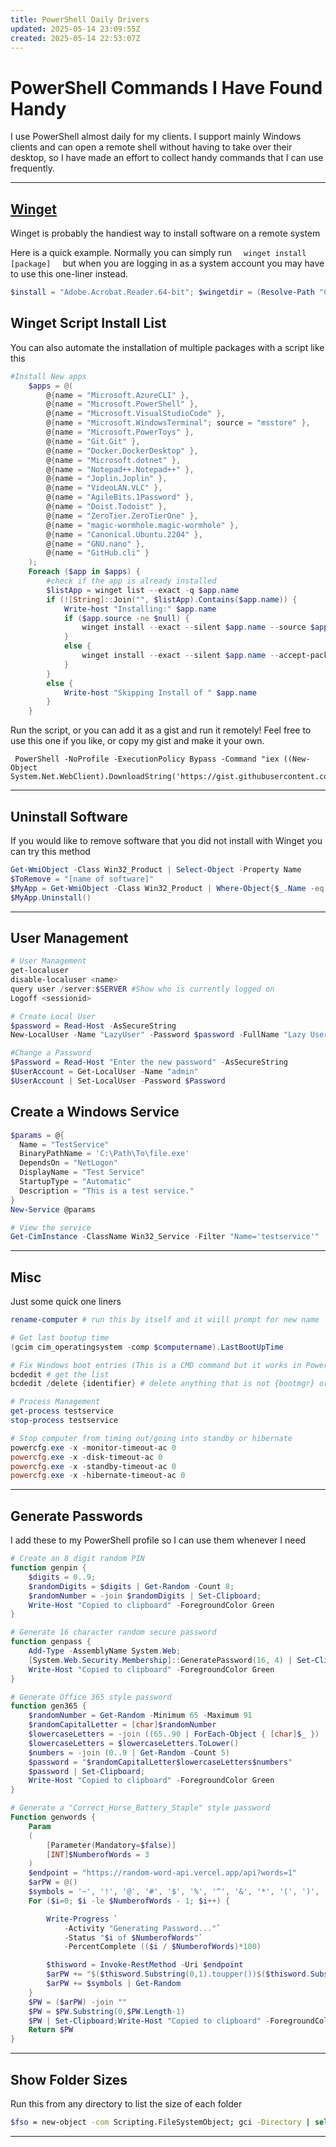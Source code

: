 ```yaml
---
title: PowerShell Daily Drivers
updated: 2025-05-14 23:09:55Z
created: 2025-05-14 22:53:07Z
---
```


# PowerShell Commands I Have Found Handy

I use PowerShell almost daily for my clients. I support mainly Windows clients and can open a remote shell without having to take over their desktop, so I have made an effort to collect handy commands that I can use frequently.

* * *

## [Winget](https://winget.run/)

Winget is probably the handiest way to install software on a remote system

Here is a quick example. Normally you can simply run   ` winget install [package] `   but when you are logging in as a system account you may have to use this one-liner instead.

```powershell
$install = "Adobe.Acrobat.Reader.64-bit"; $wingetdir = (Resolve-Path "C:\Program Files\WindowsApps\Microsoft.DesktopAppInstaller_*_x64__8wekyb3d8bbwe" | Sort-Object -Property Path | Select-Object -Last 1); cd $wingetdir; .\winget.exe install -e --id $install --silent --accept-package-agreements --accept-source-agreements --scope machine
```

## Winget Script Install List

You can also automate the installation of multiple packages with a script like this

```powershell
#Install New apps
    $apps = @(
        @{name = "Microsoft.AzureCLI" }, 
        @{name = "Microsoft.PowerShell" }, 
        @{name = "Microsoft.VisualStudioCode" }, 
        @{name = "Microsoft.WindowsTerminal"; source = "msstore" }, 
        @{name = "Microsoft.PowerToys" }, 
        @{name = "Git.Git" }, 
        @{name = "Docker.DockerDesktop" },
        @{name = "Microsoft.dotnet" },
        @{name = "Notepad++.Notepad++" },
        @{name = "Joplin.Joplin" },
        @{name = "VideoLAN.VLC" },
        @{name = "AgileBits.1Password" },
        @{name = "Doist.Todoist" },
        @{name = "ZeroTier.ZeroTierOne" },
        @{name = "magic-wormhole.magic-wormhole" },
        @{name = "Canonical.Ubuntu.2204" },
        @{name = "GNU.nano" },
        @{name = "GitHub.cli" }
    );
    Foreach ($app in $apps) {
        #check if the app is already installed
        $listApp = winget list --exact -q $app.name
        if (![String]::Join("", $listApp).Contains($app.name)) {
            Write-host "Installing:" $app.name
            if ($app.source -ne $null) {
                winget install --exact --silent $app.name --source $app.source --accept-package-agreements
            }
            else {
                winget install --exact --silent $app.name --accept-package-agreements 
            }
        }
        else {
            Write-host "Skipping Install of " $app.name
        }
    }
```

Run the script, or you can add it as a gist and run it remotely! Feel free to use this one if you like, or copy my gist and make it your own.

```
 PowerShell -NoProfile -ExecutionPolicy Bypass -Command "iex ((New-Object System.Net.WebClient).DownloadString('https://gist.githubusercontent.com/SnakesAndLadders/07569d4760d2857dfdc8fba6e032b382/raw'))"
```

* * *

## Uninstall Software

If you would like to remove software that you did not install with Winget you can try this method

```powershell
Get-WmiObject -Class Win32_Product | Select-Object -Property Name
$ToRemove = "[name of software]"
$MyApp = Get-WmiObject -Class Win32_Product | Where-Object{$_.Name -eq $ToRemove}
$MyApp.Uninstall()
```

* * *

## User Management

```PowerShell
# User Management 
get-localuser 
disable-localuser <name>
query user /server:$SERVER #Show who is currently logged on
Logoff <sessionid>

# Create Local User
$password = Read-Host -AsSecureString
New-LocalUser -Name "LazyUser" -Password $password -FullName "Lazy User" -Description "Test user"

#Change a Password
$Password = Read-Host "Enter the new password" -AsSecureString
$UserAccount = Get-LocalUser -Name "admin"
$UserAccount | Set-LocalUser -Password $Password
```

## Create a Windows Service

```powershell
$params = @{
  Name = "TestService"
  BinaryPathName = 'C:\Path\To\file.exe'
  DependsOn = "NetLogon"
  DisplayName = "Test Service"
  StartupType = "Automatic"
  Description = "This is a test service."
}
New-Service @params

# View the service
Get-CimInstance -ClassName Win32_Service -Filter "Name='testservice'"
```

* * *

## Misc

Just some quick one liners

```powershell
rename-computer # run this by itself and it wiill prompt for new name

# Get last bootup time
(gcim cim_operatingsystem -comp $computername).LastBootUpTime

# Fix Windows boot entries (This is a CMD command but it works in PowerShell as well)
bcdedit # get the list
bcdedit /delete {identifier} # delete anything that is not {bootmgr} or c:\Windows\system32\winload.efi

# Process Management
get-process testservice
stop-process testservice

# Stop computer from timing out/going into standby or hibernate
powercfg.exe -x -monitor-timeout-ac 0
powercfg.exe -x -disk-timeout-ac 0
powercfg.exe -x -standby-timeout-ac 0
powercfg.exe -x -hibernate-timeout-ac 0
```

* * *

## Generate Passwords

I add these to my PowerShell profile so I can use them whenever I need

```PowerShell
# Create an 8 digit random PIN
function genpin {
    $digits = 0..9; 
    $randomDigits = $digits | Get-Random -Count 8; 
    $randomNumber = -join $randomDigits | Set-Clipboard;  
    Write-Host "Copied to clipboard" -ForegroundColor Green   
}

# Generate 16 character random secure password
function genpass {
    Add-Type -AssemblyName System.Web; 
    [System.Web.Security.Membership]::GeneratePassword(16, 4) | Set-Clipboard;  
    Write-Host "Copied to clipboard" -ForegroundColor Green
}

# Generate Office 365 style password 
function gen365 {
    $randomNumber = Get-Random -Minimum 65 -Maximum 91
    $randomCapitalLetter = [char]$randomNumber
    $lowercaseLetters = -join ((65..90 | ForEach-Object { [char]$_ }) | Get-Random -Count 3)
    $lowercaseLetters = $lowercaseLetters.ToLower()
    $numbers = -join (0..9 | Get-Random -Count 5)
    $password = "$randomCapitalLetter$lowercaseLetters$numbers"  
    $password | Set-Clipboard;
    Write-Host "Copied to clipboard" -ForegroundColor Green  
}

# Generate a "Correct_Horse_Battery_Staple" style password
Function genwords {
    Param
    (
        [Parameter(Mandatory=$false)]
        [INT]$NumberofWords = 3
    )
    $endpoint = "https://random-word-api.vercel.app/api?words=1"
    $arPW = @()
    $symbols = '~', '!', '@', '#', '$', '%', '^', '&', '*', '(', ')', '_'
    For ($i=0; $i -le $NumberofWords - 1; $i++) {

        Write-Progress `
            -Activity "Generating Password..."`
            -Status "$i of $NumberofWords"`
            -PercentComplete (($i / $NumberofWords)*100)

        $thisword = Invoke-RestMethod -Uri $endpoint
        $arPW += "$($thisword.Substring(0,1).toupper())$($thisword.Substring(1))"
        $arPW += $symbols | Get-Random
    }
    $PW = ($arPW) -join ""
    $PW = $PW.Substring(0,$PW.Length-1)
    $PW | Set-Clipboard;Write-Host "Copied to clipboard" -ForegroundColor Green
    Return $PW
}
```

* * *

## Show Folder Sizes

Run this from any directory to list the size of each folder

```bash
$fso = new-object -com Scripting.FileSystemObject; gci -Directory | select @{l='Size'; e={$fso.GetFolder($_.FullName).Size}},FullName | sort Size -Descending | ft @{l='Size [MB]'; e={'{0:N2}    ' -f ($_.Size / 1MB)}},FullName
```

* * *

&nbsp;

